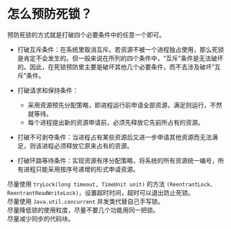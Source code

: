 # 怎么预防死锁？

预防死锁的方式就是打破四个必要条件中的任意一个即可。

* 打破互斥条件：在系统里取消互斥。若资源不被一个进程独占使用，那么死锁是肯定不会发生的。但一般来说在所列的四个条件中，“互斥”条件是无法破坏的。因此，在死锁预防里主要是破坏其他几个必要条件，而不去涉及破坏“互斥”条件。

* 打破请求和保持条件：

  * 采用资源预先分配策略，即进程运行前申请全部资源，满足则运行，不然就等待。
  * 每个进程提出新的资源申请前，必须先释放它先前所占有的资源。

* 打破不可剥夺条件：当进程占有某些资源后又进一步申请其他资源而无法满足，则该进程必须释放它原来占有的资源。

* 打破环路等待条件：实现资源有序分配策略，将系统的所有资源统一编号，所有进程只能采用按序号递增的形式申请资源。

尽量使用 `tryLock(long timeout, TimeUnit unit)`​ 的方法 `(ReentrantLock、ReentrantReadWriteLock)`​，设置超时时间，超时可以退出防止死锁。  
尽量使用 `Java.util.concurrent`​ 并发类代替自己手写锁。  
尽量降低锁的使用粒度，尽量不要几个功能用同一把锁。  
尽量减少同步的代码块。

‍
